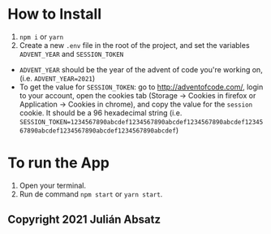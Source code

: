 # How to Install

1. `npm i` or `yarn`
2. Create a new `.env` file in the root of the project, and set the variables `ADVENT_YEAR` and `SESSION_TOKEN`

- `ADVENT_YEAR` should be the year of the advent of code you're working on, (i.e. `ADVENT_YEAR=2021`)
- To get the value for `SESSION_TOKEN`: go to http://adventofcode.com/, login to your account, open the cookies tab (Storage -> Cookies in firefox or Application -> Cookies in chrome), and copy the value for the `session` cookie. It should be a 96 hexadecimal string (i.e. `SESSION_TOKEN=1234567890abcdef1234567890abcdef1234567890abcdef1234567890abcdef1234567890abcdef1234567890abcdef`)

# To run the App

1. Open your terminal.
2. Run de command `npm start` or `yarn start`.

## Copyright 2021 Julián Absatz
